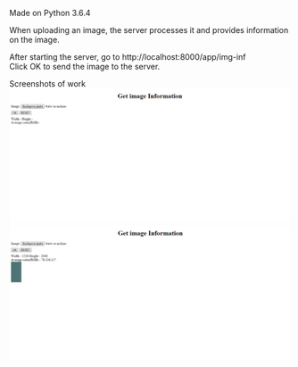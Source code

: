 Made on Python 3.6.4

When uploading an image, the server processes it and provides information on the image.

After starting the server, go to http://localhost:8000/app/img-inf                                 
Click OK to send the image to the server.
      
                                                                                                                  
          
Screenshots of work
![Image alt](https://github.com/SergiyShekera/Image_recognition_service/blob/master/screenshots/screenshot_1.png)
![Image alt](https://github.com/SergiyShekera/Image_recognition_service/blob/master/screenshots/screenshot_2.png)
